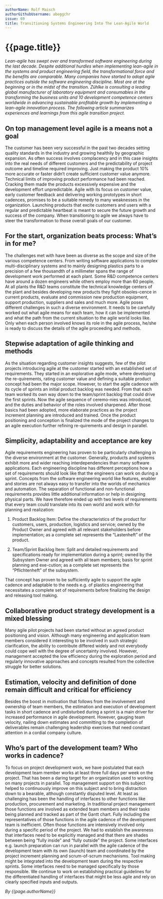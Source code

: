 ```yaml
---
authorName: Rolf Maisch
authorGithubUsername: abeggchr
issue: 69
title: Transitioning Systems Engineering Into The Lean-Agile World
---
```

# {{page.title}}

*Lean-agile has swept over and transformed software engineering during the last decade. Despite additional hurdles when implementing lean-agile in the systems and product engineering field, the transformational force and the benefits are comparable. Many companies have started to adopt agile practices outside the software engineering discipline. Most are at the beginning or in the midst of the transition. Zühlke is consulting a leading global manufacturer of laboratory equipment and consumables in the transforming the business units and 10 development competence centers worldwide in advancing sustainable profitable growth by implementing a lean-agile innovation process. The following article summarizes experiences and learnings from this agile transition project.*

## On top management level agile is a means not a goal

The customer has been very successful in the past two decades setting quality standards in the industry and growing healthily by geographic expansion. As often success involves complacency and in this case insights into the real needs of different customers and the predictability of project outcome and timeline required improving. Just making the product 10% more accurate or faster didn’t create sufficient customer value anymore. Technical limits of improving product performance had been reached. Cracking them made the products excessively expensive and the development effort unpredictable. Agile with its focus on customer value, early customer feedback and delivering working prototypes in short cadences, promises to be a suitable remedy to many weaknesses in the organization. Launching products that excite customers and users with a regular and predictable heartbeat is meant to secure the future growth and success of the company. When transitioning to agile we always have to steer the transformation to those overall goals of our customer.

## For the start, organization beats process: What’s in for me?

The challenges met with have been as diverse as the scope and size of the various competence centers. From writing software applications to complex multi-disciplinary systems and to mainly designing plastics parts to a precision of a few thousandth of a millimeter spans the range of development work performed at each plant. Some R&D competence centers have around a dozen engineers while others employ more than 60 people. At all plants the R&D teams constitute the technical knowledge centers of the plant and besides developing new products they fight obsoles-cence in current products, evaluate and commission new production equipment, support production, suppliers and sales and much more. Agile poses different challenges in such a diverse environment. It needs to be carefully worked out what agile means for each team, how it can be implemented and what the path from the current situation to the agile world looks like. Only when each person involved knows its role in the agile process, he/she is ready to discuss the details of the agile proceeding and methods.

## Stepwise adaptation of agile thinking and methods

As the situation regarding customer insights suggests, few of the pilot projects introducing agile at the customer started with an established set of requirements. They started in an explorative agile mode, where developing the re-quirements, rating customer value and defining a suitable product concept had been the major scope. However, to start the agile cadence with its cycle of sprints an initial product backlog was needed. From that each team worked its own way down to the team/sprint backlog that could drive the first sprints. Now the agile sequence of ceremo-nies was introduced, and the duties and behavior of the roles involved sharpened. After those basics had been adopted, more elaborate practices as the project increment planning are introduced and trained. Once the product positioning and conception is finalized the mode of the project changes to an agile execution further refining re-quirements and design in parallel.

## Simplicity, adaptability and acceptance are key

Agile requirements engineering has proven to be particularly challenging in the diverse environment at the customer. Generally, products and systems exhibit more and wider reaching interdependencies than many software applications. Each engineering discipline has different perceptions how a set of requirements should look like that the engineers can work on during a sprint. Concepts from the software engineering world like features, enabler and stories are not always easy to transfer into the worlds of mechanics and automation. The separation of functional and non-functional requirements provides little additional information or help in designing physical parts. We have therefore ended up with two levels of requirements that every team could translate into its own world and work with for planning and realization:

1. Product Backlog Item: Define the characteristics of the product for customers, users, production, logistics and service; owned by the Product Owner and agreed with all relevant stakeholders before implementation; as a complete set represents the “Lastenheft” of the product.

2. Team/Sprint Backlog Item: Split and detailed requirements and specifications ready for implementation during a sprint; owned by the Subsystem Owner and agreed with all team members; basis for sprint planning and exe-cution; as a complete set represents the “Pflichtenheft” of the subsystem.

That concept has proven to be sufficiently agile to support the agile cadence and adaptable to the needs e.g. of plastics engineering that necessitates a complete set of requirements before finalizing the design and releasing tool making.

## Collaborative product strategy development is a mixed blessing

Many agile pilot projects had been started without an agreed product positioning and vision. Although many engineering and application team members considered it interesting to be involved in such strategic clarification, the ability to contribute differed widely and not everybody could cope well with the degree of uncertainty involved. However, management accepted the low efficiency during the exploration period and regularly innovative approaches and concepts resulted from the collective struggle for better solutions.

## Estimation, velocity and definition of done remain difficult and critical for efficiency

Besides the boost in motivation that follows from the involvement and ownership of team members, the estimation and execution of development tasks in short cadence and undisturbed during a sprint is a main driver for increased performance in agile development. However, gauging team velocity, nailing down estimates and committing to the completion of deliverables remain challenging leadership exercises that need constant attention in a cordial company culture.

## Who’s part of the development team? Who works in cadence?

To focus on project development work, we have postulated that each development team member works at least three full days per week on the project. That has been a daring target for an organization used to working on many projects in parallel. Top management support on this subject helped to continuously improve on this subject and to bring distraction down to a bearable, although constantly disputed level. At least as challenging has been the handling of interfaces to other functions like production, procurement and marketing. In traditional project management those functions are involved as extended team members and their tasks being planned and tracked as part of the Gantt chart. Fully including the representatives of those functions in the agile cadence of the development team is inefficient. Often those functions are intensively involved only during a specific period of the project. We had to establish the awareness that interfaces need to be explicitly managed and that there are shades between being “fully inside” and “fully outside” the project. Some interfaces e.g. launch preparation can run in parallel with the agile cadence of the development team with its own (launch) team and coordinated by the project increment planning and scrum-of-scrum mechanisms. Tool making might be integrated into the development team during the respective sprints. Some interfaces need to be managed specifically by those responsible. We continue to work on establishing practical guidelines for the differentiated handling of interfaces that might be less agile and rely on clearly specified inputs and outputs.

[](./transition-system-engineering/illustration.png)

*By {{page.authorName}}*
